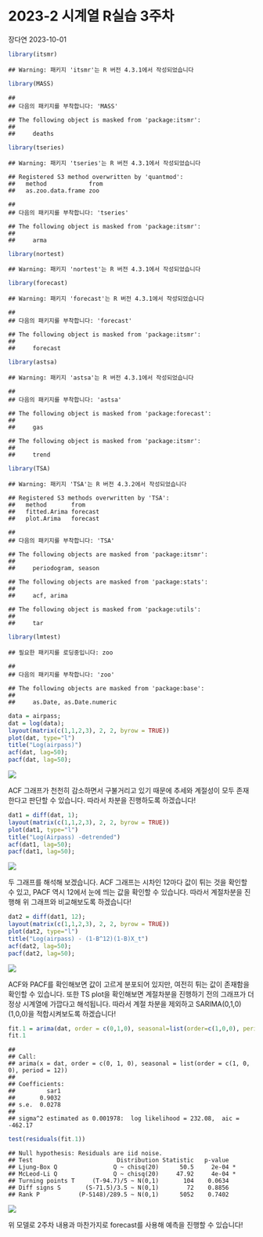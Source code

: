 2023-2 시계열 R실습 3주차
================
장다연
2023-10-01

``` r
library(itsmr)
```

    ## Warning: 패키지 'itsmr'는 R 버전 4.3.1에서 작성되었습니다

``` r
library(MASS)
```

    ## 
    ## 다음의 패키지를 부착합니다: 'MASS'

    ## The following object is masked from 'package:itsmr':
    ## 
    ##     deaths

``` r
library(tseries)
```

    ## Warning: 패키지 'tseries'는 R 버전 4.3.1에서 작성되었습니다

    ## Registered S3 method overwritten by 'quantmod':
    ##   method            from
    ##   as.zoo.data.frame zoo

    ## 
    ## 다음의 패키지를 부착합니다: 'tseries'

    ## The following object is masked from 'package:itsmr':
    ## 
    ##     arma

``` r
library(nortest)
```

    ## Warning: 패키지 'nortest'는 R 버전 4.3.1에서 작성되었습니다

``` r
library(forecast)
```

    ## Warning: 패키지 'forecast'는 R 버전 4.3.1에서 작성되었습니다

    ## 
    ## 다음의 패키지를 부착합니다: 'forecast'

    ## The following object is masked from 'package:itsmr':
    ## 
    ##     forecast

``` r
library(astsa)
```

    ## Warning: 패키지 'astsa'는 R 버전 4.3.1에서 작성되었습니다

    ## 
    ## 다음의 패키지를 부착합니다: 'astsa'

    ## The following object is masked from 'package:forecast':
    ## 
    ##     gas

    ## The following object is masked from 'package:itsmr':
    ## 
    ##     trend

``` r
library(TSA)
```

    ## Warning: 패키지 'TSA'는 R 버전 4.3.2에서 작성되었습니다

    ## Registered S3 methods overwritten by 'TSA':
    ##   method       from    
    ##   fitted.Arima forecast
    ##   plot.Arima   forecast

    ## 
    ## 다음의 패키지를 부착합니다: 'TSA'

    ## The following objects are masked from 'package:itsmr':
    ## 
    ##     periodogram, season

    ## The following objects are masked from 'package:stats':
    ## 
    ##     acf, arima

    ## The following object is masked from 'package:utils':
    ## 
    ##     tar

``` r
library(lmtest)
```

    ## 필요한 패키지를 로딩중입니다: zoo

    ## 
    ## 다음의 패키지를 부착합니다: 'zoo'

    ## The following objects are masked from 'package:base':
    ## 
    ##     as.Date, as.Date.numeric

``` r
data = airpass;
dat = log(data);
layout(matrix(c(1,1,2,3), 2, 2, byrow = TRUE))
plot(dat, type="l")
title("Log(airpass)")
acf(dat, lag=50);
pacf(dat, lag=50);
```

![](2023-2-시계열-R실습-3주차_files/figure-gfm/unnamed-chunk-2-1.png)<!-- -->

ACF 그래프가 천천히 감소하면서 구불거리고 있기 때문에 추세와 계절성이
모두 존재한다고 판단할 수 있습니다. 따라서 차분을 진행하도록 하겠습니다!

``` r
dat1 = diff(dat, 1);
layout(matrix(c(1,1,2,3), 2, 2, byrow = TRUE))
plot(dat1, type="l")
title("Log(Airpass) -detrended")
acf(dat1, lag=50);
pacf(dat1, lag=50);
```

![](2023-2-시계열-R실습-3주차_files/figure-gfm/unnamed-chunk-3-1.png)<!-- -->

두 그래프를 해석해 보겠습니다. ACF 그래프는 시차인 12마다 값이 튀는 것을
확인할 수 있고, PACF 역시 12에서 눈에 띄는 값을 확인할 수 있습니다.
따라서 계절차분을 진행해 위 그래프와 비교해보도록 하겠습니다!

``` r
dat2 = diff(dat1, 12);
layout(matrix(c(1,1,2,3), 2, 2, byrow = TRUE))
plot(dat2, type="l")
title("Log(airpass) - (1-B^12)(1-B)X_t")
acf(dat2, lag=50);
pacf(dat2, lag=50);
```

![](2023-2-시계열-R실습-3주차_files/figure-gfm/unnamed-chunk-4-1.png)<!-- -->

ACF와 PACF를 확인해보면 값이 고르게 분포되어 있지만, 여전히 튀는 값이
존재함을 확인할 수 있습니다. 또한 TS plot을 확인해보면 계절차분을
진행하기 전의 그래프가 더 정상 시계열에 가깝다고 해석됩니다. 따라서 계절
차분을 제외하고 SARIMA(0,1,0)(1,0,0)을 적합시켜보도록 하겠습니다!

``` r
fit.1 = arima(dat, order = c(0,1,0), seasonal=list(order=c(1,0,0), period=12))
fit.1
```

    ## 
    ## Call:
    ## arima(x = dat, order = c(0, 1, 0), seasonal = list(order = c(1, 0, 0), period = 12))
    ## 
    ## Coefficients:
    ##         sar1
    ##       0.9032
    ## s.e.  0.0278
    ## 
    ## sigma^2 estimated as 0.001978:  log likelihood = 232.08,  aic = -462.17

``` r
test(residuals(fit.1))
```

    ## Null hypothesis: Residuals are iid noise.
    ## Test                        Distribution Statistic   p-value
    ## Ljung-Box Q                Q ~ chisq(20)      50.5     2e-04 *
    ## McLeod-Li Q                Q ~ chisq(20)     47.92     4e-04 *
    ## Turning points T     (T-94.7)/5 ~ N(0,1)       104    0.0634
    ## Diff signs S       (S-71.5)/3.5 ~ N(0,1)        72    0.8856
    ## Rank P           (P-5148)/289.5 ~ N(0,1)      5052    0.7402

![](2023-2-시계열-R실습-3주차_files/figure-gfm/unnamed-chunk-6-1.png)<!-- -->

위 모델로 2주차 내용과 마찬가지로 forecast를 사용해 예측을 진행할 수
있습니다!
